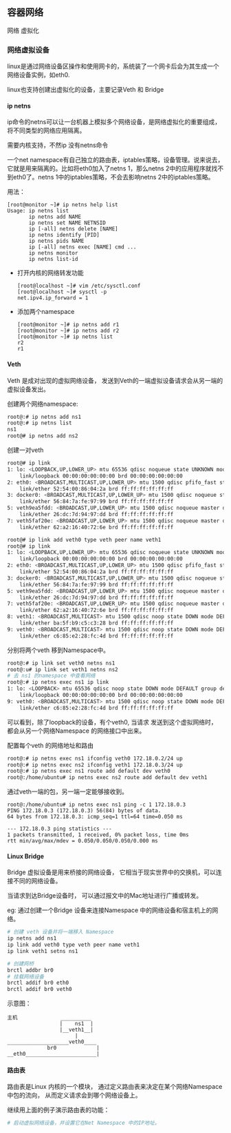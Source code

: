 ## 容器网络

网络 虚拟化

### 网络虚拟设备

linux是通过网络设备区操作和使用网卡的，系统装了一个网卡后会为其生成一个网络设备实例，如eth0.

linux也支持创建出虚拟化的设备，主要记录Veth 和 Bridge



#### ip netns

ip命令的netns可以让一台机器上模拟多个网络设备，是网络虚拟化的重要组成，将不同类型的网络应用隔离。

需要内核支持，不然ip 没有netns命令

一个net namespace有自己独立的路由表，iptables策略，设备管理。说来说去，它就是用来隔离的。比如将eth0加入了netns 1，那么netns 2中的应用程序就找不到eth0了。netns 1中的iptables策略，不会去影响netns 2中的iptables策略。

用法：

```
[root@monitor ~]# ip netns help list
Usage: ip netns list
       ip netns add NAME
       ip netns set NAME NETNSID
       ip [-all] netns delete [NAME]
       ip netns identify [PID]
       ip netns pids NAME
       ip [-all] netns exec [NAME] cmd ...
       ip netns monitor
       ip netns list-id
```



* 打开内核的网络转发功能

  ```
  [root@localhost ~]# vim /etc/sysctl.conf 
  [root@localhost ~]# sysctl -p
  net.ipv4.ip_forward = 1
  ```

* 添加两个namespace

  ```
  [root@monitor ~]# ip netns add r1
  [root@monitor ~]# ip netns add r2
  [root@monitor ~]# ip netns list
  r2
  r1
  ```






#### Veth

Veth 是成对出现的虚拟网络设备， 发送到Veth的一端虚拟设备请求会从另一端的虚拟设备发出。

创建两个网络namespace:

```bash
root@:# ip netns add ns1
root@:# ip netns list
ns1
root@# ip netns add ns2
```

创建一对veth

```bash
root@# ip link
1: lo: <LOOPBACK,UP,LOWER_UP> mtu 65536 qdisc noqueue state UNKNOWN mode DEFAULT group default
    link/loopback 00:00:00:00:00:00 brd 00:00:00:00:00:00
2: eth0: <BROADCAST,MULTICAST,UP,LOWER_UP> mtu 1500 qdisc pfifo_fast state UP mode DEFAULT group default qlen 1000
    link/ether 52:54:00:86:04:2a brd ff:ff:ff:ff:ff:ff
3: docker0: <BROADCAST,MULTICAST,UP,LOWER_UP> mtu 1500 qdisc noqueue state UP mode DEFAULT group default
    link/ether 56:84:7a:fe:97:99 brd ff:ff:ff:ff:ff:ff
5: veth9ea5fdd: <BROADCAST,UP,LOWER_UP> mtu 1500 qdisc noqueue master docker0 state UP mode DEFAULT group default
    link/ether 26:dc:7d:94:97:dd brd ff:ff:ff:ff:ff:ff
7: veth5faf20e: <BROADCAST,UP,LOWER_UP> mtu 1500 qdisc noqueue master docker0 state UP mode DEFAULT group default
    link/ether 62:a2:16:40:72:6e brd ff:ff:ff:ff:ff:ff

root@# ip link add veth0 type veth peer name veth1
root@# ip link
1: lo: <LOOPBACK,UP,LOWER_UP> mtu 65536 qdisc noqueue state UNKNOWN mode DEFAULT group default
    link/loopback 00:00:00:00:00:00 brd 00:00:00:00:00:00
2: eth0: <BROADCAST,MULTICAST,UP,LOWER_UP> mtu 1500 qdisc pfifo_fast state UP mode DEFAULT group default qlen 1000
    link/ether 52:54:00:86:04:2a brd ff:ff:ff:ff:ff:ff
3: docker0: <BROADCAST,MULTICAST,UP,LOWER_UP> mtu 1500 qdisc noqueue state UP mode DEFAULT group default
    link/ether 56:84:7a:fe:97:99 brd ff:ff:ff:ff:ff:ff
5: veth9ea5fdd: <BROADCAST,UP,LOWER_UP> mtu 1500 qdisc noqueue master docker0 state UP mode DEFAULT group default
    link/ether 26:dc:7d:94:97:dd brd ff:ff:ff:ff:ff:ff
7: veth5faf20e: <BROADCAST,UP,LOWER_UP> mtu 1500 qdisc noqueue master docker0 state UP mode DEFAULT group default
    link/ether 62:a2:16:40:72:6e brd ff:ff:ff:ff:ff:ff
8: veth1: <BROADCAST,MULTICAST> mtu 1500 qdisc noop state DOWN mode DEFAULT group default qlen 1000
    link/ether ba:5f:b9:c5:c3:28 brd ff:ff:ff:ff:ff:ff
9: veth0: <BROADCAST,MULTICAST> mtu 1500 qdisc noop state DOWN mode DEFAULT group default qlen 1000
    link/ether c6:85:e2:28:fc:4d brd ff:ff:ff:ff:ff:ff
```
分别将两个veth 移到Namespace中。
```bash
root@:# ip link set veth0 netns ns1
root@:u# ip link set veth1 netns ns2
# 去 ns1 的namespace 中查看网络
root@:# ip netns exec ns1 ip link
1: lo: <LOOPBACK> mtu 65536 qdisc noop state DOWN mode DEFAULT group default
    link/loopback 00:00:00:00:00:00 brd 00:00:00:00:00:00
9: veth0: <BROADCAST,MULTICAST> mtu 1500 qdisc noop state DOWN mode DEFAULT group default qlen 1000
    link/ether c6:85:e2:28:fc:4d brd ff:ff:ff:ff:ff:ff
```
可以看到，除了loopback的设备，有个veth0, 当请求 发送到这个虚拟网络时， 都会从另一个网络Namespace 的网络接口中出来。

配置每个veth 的网络地址和路由
```bash
root@:# ip netns exec ns1 ifconfig veth0 172.18.0.2/24 up
root@:# ip netns exec ns2 ifconfig veth1 172.18.0.3/24 up
root@:# ip netns exec ns1 route add default dev veth0
root@:/home/ubuntu# ip netns exec ns2 route add default dev veth1
```
通过veth一端的包，另一端一定能够接收到。
```basj
root@:/home/ubuntu# ip netns exec ns1 ping -c 1 172.18.0.3
PING 172.18.0.3 (172.18.0.3) 56(84) bytes of data.
64 bytes from 172.18.0.3: icmp_seq=1 ttl=64 time=0.050 ms

--- 172.18.0.3 ping statistics ---
1 packets transmitted, 1 received, 0% packet loss, time 0ms
rtt min/avg/max/mdev = 0.050/0.050/0.050/0.000 ms

```



#### Linux Bridge

Bridge 虚拟设备是用来桥接的网络设备， 它相当于现实世界中的交换机，可以连接不同的网络设备。

当请求到达Bridge设备时， 可以通过报文中的Mac地址进行广播或转发。

eg: 通过创建一个Bridge 设备来连接Namespace 中的网络设备和宿主机上的网络。

```bash
# 创建 veth 设备并将一端移入 Namespace
ip netns add ns1
ip link add veth0 type veth peer name veth1
ip link veth1 setns ns1

# 创建网桥
brctl addbr br0
# 挂载网络设备
brctl addif br0 eth0
brctl addif br0 veth0
```

示意图：

```
主机              __________
                 |    ns1  |
                 |__veth1__|
                      |
____________________veth0____
             br0             |
__eth0_______________________|
```



#### 路由表

路由表是Linux 内核的一个模块， 通过定义路由表来决定在某个网络Namespace中包的流向， 从而定义请求会到哪个网络设备上。

继续用上面的例子演示路由表的功能：

```bash
# 启动虚拟网络设备，并设置它在Net Namespace 中的IP地址。

```


